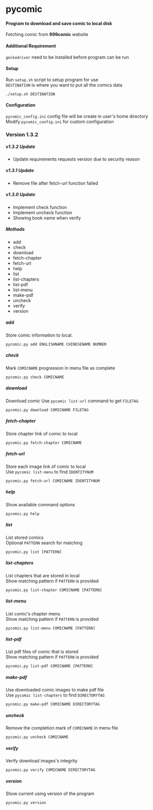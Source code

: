 # pycomic
#### Program to download and save comic to local disk
Fetching comic from **999comic** website

#### Additional Requirement
`geckodriver` need to be installed before program can be run

#### Setup
Run `setup.sh` script to setup program for use  
`DESTINATION` is where you want to put all the comics data

    ./setup.sh DESTINATION

#### Configuration
`pycomic_config.ini` config file will be create in user's home directory  
Modify `pycomic_config.ini` for custom configuration

### Version 1.3.2

##### v1.3.2 Update
- Update requirements requests version due to security reason

##### v1.3.1 Update
- Remove file after fetch-url function failed

##### v1.3.0 Update
- Implement check function
- Implement uncheck function
- Showing book name when verify

##### Methods
- add
- check
- download
- fetch-chapter
- fetch-url
- help
- list
- list-chapters
- list-pdf
- list-menu
- make-pdf
- uncheck
- verify
- version

##### add
Store comic information to local.

    pycomic.py add ENGLISHNAME CHINESENAME NUMBER

##### check
Mark `COMICNAME` progression in menu file as complete

    pycomic.py check COMICNAME

##### download
Download comic
Use `pycomic list-url` command to get `FILETAG`

    pycomic.py download COMICNAME FILETAG

##### fetch-chapter
Store chapter link of comic to local

    pycomic.py fetch-chapter COMICNAME

##### fetch-url
Store each image link of comic to local  
Use `pycomic list-menu` to find `IDENTITYNUM`

    pycomic.py fetch-url COMICNAME IDENTITYNUM

##### help
Show available command options

    pycomic.py help

##### list
List stored comics  
Optional `PATTERN` search for matching

    pycomic.py list [PATTERN]

##### list-chapters
List chapters that are stored in local  
Show matching pattern if `PATTERN` is provided

    pycomic.py list-chapter COMICNAME [PATTERN]

##### list-menu
List comic's chapter menu  
Show matching pattern if `PATTERN` is provided

    pycomic.py list-menu COMICNAME [PATTERN]

##### list-pdf
List pdf files of comic that is stored  
Show matching pattern if `PATTERN` is provided

    pycomic.py list-pdf COMICNAME [PATTERN]

##### make-pdf
Use downloaded comic images to make pdf file  
Use `pycomic list-chapters` to find `DIRECTORYTAG`

    pycomic.py make-pdf COMICNAME DIRECTORYTAG

##### uncheck
Remove the completion mark of `COMICNAME` in menu file

    pycomic.py uncheck COMICNAME

##### verify
Verify download images's integrity

    pycomic.py verify COMICNAME DIRECTORYTAG

##### version
Show current using version of the program

    pycomic.py version
